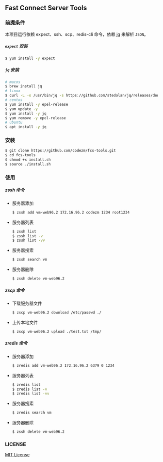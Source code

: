 ## Fast Connect Server Tools

### 前提条件

本项目运行依赖 expect、ssh、scp、redis-cli 命令，依赖 [jq](https://github.com/stedolan/jq) 来解析 `JSON`。

##### `expect` 安装

```bash
$ yum install -y expect
```

##### `jq` 安装

```bash
# macos
$ brew install jq
# linux
$ curl -L -o /usr/bin/jq -s https://github.com/stedolan/jq/releases/download/jq-1.6/jq-linux64 && chmod +x /usr/local/bin/jq
# centos
$ yum install -y epel-release
$ yum update -y
$ yum install -y jq
$ yum remove -y epel-release
# ubuntu
$ apt install -y jq
```

### 安装

```bash
$ git clone https://github.com/codezm/fcs-tools.git
$ cd fcs-tools
$ chmod +x install.sh
$ source ./install.sh
```

### 使用

##### zssh 命令

- 服务器添加

  ```bash
  $ zssh add vm-web96.2 172.16.96.2 codezm 1234 root1234
  ```

- 服务器列表

  ```bash
  $ zssh list
  $ zssh list -v
  $ zssh list -vv
  ```

- 服务器搜索

  ```bash
  $ zssh search vm
  ```

- 服务器删除

  ```bash
  $ zssh delete vm-web96.2
  ```

##### zscp 命令

- 下载服务器文件

  ```bash
  $ zscp vm-web96.2 download /etc/passwd ./
  ```

- 上传本地文件

  ```bash
  $ zscp vm-web96.2 upload ./test.txt /tmp/
  ```

##### zredis 命令

- 服务器添加

  ```bash
  $ zredis add vm-web96.2 172.16.96.2 6379 0 1234
  ```

- 服务器列表

  ```bash
  $ zredis list
  $ zredis list -v
  $ zredis list -vv
  ```

- 服务器搜索

  ```bash
  $ zredis search vm
  ```

- 服务器删除

  ```bash
  $ zssh delete vm-web96.2
  ```

### LICENSE

[MIT License](https://github.com/codezm/fcs-tools/blob/master/LICENSE)

